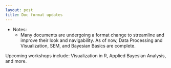 ```yaml
---
layout: post
title: Doc format updates
---
```


- Notes:
    - Many documents are undergoing a format change to streamline and improve their look and navigability.  As of now, Data Processing and Visualization, SEM, and Bayesian Basics are complete.

Upcoming workshops include: Visualization in R, Applied Bayesian Analysis, and more.